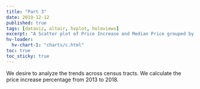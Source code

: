 ```yaml
---
title: "Part 3"
date: 2019-12-12
published: true
tags: [dataviz, altair, hvplot, holoviews]
excerpt: "A Scatter plot of Price Increase and Median Price grouped by neighborhood."
hv-loader:
  hv-chart-1: "charts/c.html"
toc: true
toc_sticky: true
---
```

We desire to analyze the trends across census tracts.
We calculate the price increase percentage from 2013 to 2018.
<div id="hv-chart-1"></div>

